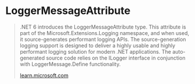 # LoggerMessageAttribute

> .NET 6 introduces the LoggerMessageAttribute type. This attribute is part of the Microsoft.Extensions.Logging namespace, and when used, it source-generates performant logging APIs. The source-generation logging support is designed to deliver a highly usable and highly performant logging solution for modern .NET applications. The auto-generated source code relies on the ILogger interface in conjunction with LoggerMessage.Define functionality.
>
> [learn.microsoft.com](https://learn.microsoft.com/en-us/dotnet/core/extensions/logger-message-generator) 